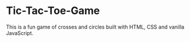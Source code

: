 # Tic-Tac-Toe-Game
This is a fun game of crosses and circles built with HTML, CSS and vanilla JavaScript.
